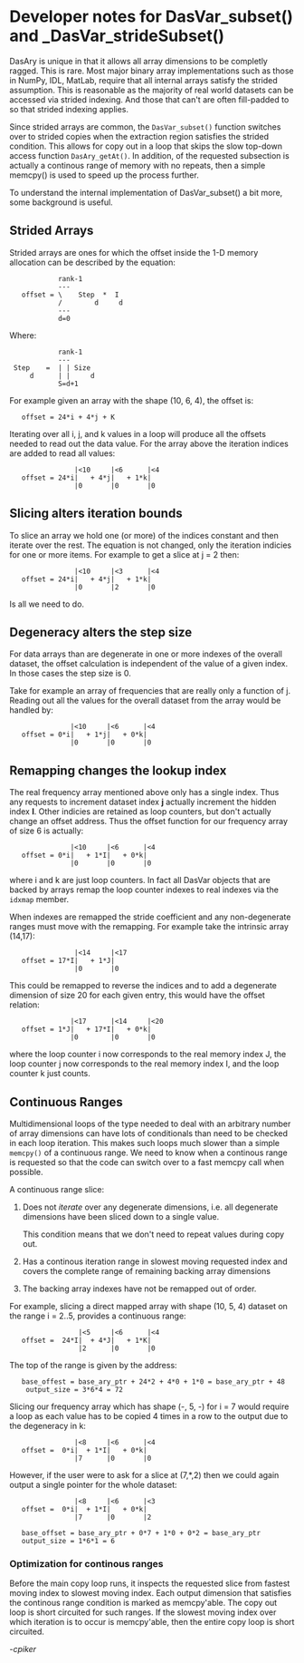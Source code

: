 # Developer notes for DasVar_subset() and _DasVar_strideSubset()

DasAry is unique in that it allows all array dimensions to be completly ragged.
This is rare.  Most major binary array implementations such as those in NumPy, 
IDL, MatLab, require that all internal arrays satisfy the strided assumption.
This is reasonable as the majority of real world datasets can be accessed 
via strided indexing.  And those that can't are often fill-padded to so that
strided indexing applies.

Since strided arrays are common, the `DasVar_subset()` function switches over
to strided copies when the extraction region satisfies the strided condition.
This allows for copy out in a loop that skips the slow top-down access function
`DasAry_getAt()`.  In addition, of the requested subsection is actually a 
continous range of memory with no repeats, then a simple memcpy() is used to
speed up the process further.

To understand the internal implementation of DasVar_subset() a bit more, some
background is useful.

## Strided Arrays

Strided arrays are ones for which the offset inside the 1-D memory allocation
can be described by the equation:
```
            rank-1
            ---
   offset = \    Step  *  I
            /        d     d
            ---
            d=0
```
Where:
```
            rank-1
            ---
 Step    =  | | Size 
     d      | |     d
            S=d+1
```                
For example given an array with the shape (10, 6, 4), the offset is:
```
   offset = 24*i + 4*j + K
```	
Iterating over all i, j, and k values in a loop will produce all the offsets
needed to read out the data value.  For the array above the iteration indices
are added to read all values:
```
                |<10     |<6      |<4
   offset = 24*i|   + 4*j|   + 1*k|
                |0       |0       |0
```

## Slicing alters iteration bounds

To slice an array we hold one (or more) of the indices constant and then 
iterate over the rest.  The equation is not changed, only the iteration
indicies for one or more items.  For example to get a slice at j = 2 
then:

```
                |<10     |<3      |<4
   offset = 24*i|   + 4*j|   + 1*k|
                |0       |2       |0
```

Is all we need to do.

## Degeneracy alters the step size

For data arrays than are degenerate in one or more indexes of the overall
dataset, the offset calculation is independent of the value of a given index.
In those cases the step size is 0.  

Take for example an array of frequencies that are really only a function of j.
Reading out all the values for the overall dataset from the array would be
handled by:
```
               |<10     |<6      |<4
   offset = 0*i|   + 1*j|   + 0*k|
               |0       |0       |0
```

## Remapping changes the lookup index

The real frequency array mentioned above only has a single index.  Thus any
requests to increment dataset index **j** actually increment the hidden index
**I**.  Other indicies are retained as loop counters, but don't actually 
change an offset address.  Thus the offset function for our frequency array
of size 6 is actually:
```
               |<10     |<6      |<4
   offset = 0*i|   + 1*I|   + 0*k|
               |0       |0       |0
```
where i and k are just loop counters.  In fact all DasVar objects that are
backed by arrays remap the loop counter indexes to real indexes via the `idxmap`
member.

When indexes are remapped the stride coefficient and any non-degenerate ranges
must move with the remapping.  For example take the intrinsic array (14,17):
```
                |<14     |<17
   offset = 17*I|   + 1*J|  
                |0       |0 
```
This could be remapped to reverse the indices and to add a degenerate dimension
of size 20 for each given entry, this would have the offset relation:
```
               |<17      |<14     |<20
   offset = 1*J|   + 17*I|   + 0*k|
               |0        |0       |0
```
where the loop counter i now corresponds to the real memory index J, the loop
counter j now corresponds to the real memory index I, and the loop counter k
just counts.

## Continuous Ranges

Multidimensional loops of the type needed to deal with an arbitrary number of
array dimensions can have lots of conditionals than need to be checked in each
loop iteration.  This makes such loops much slower than a simple `memcpy()` of
a continuous range.  We need to know when a continous range is requested so that
the code can switch over to a fast memcpy call when possible.

A continuous range slice:

  1. Does not *iterate* over any degenerate dimensions, i.e. all degenerate
     dimensions have been sliced down to a single value.
	  
     This condition means that we don't need to repeat values during copy out.

  2. Has a continous iteration range in slowest moving requested index
     and covers the complete range of remaining backing array dimensions
     
  3. The backing array indexes have not be remapped out of order.

For example, slicing a direct mapped array with shape (10, 5, 4) dataset on the
range i = 2..5, provides a continuous range:
```
                 |<5     |<6      |<4
   offset =  24*I|  + 4*J|   + 1*K|
                 |2      |0       |0
```
The top of the range is given by the address:
```
   base_offest = base_ary_ptr + 24*2 + 4*0 + 1*0 = base_ary_ptr + 48
	output_size = 3*6*4 = 72
```
Slicing our frequency array which has shape (-, 5, -) for i = 7 would require
a loop as each value has to be copied 4 times in a row to the output due to
the degeneracy in k:
```
                |<8     |<6      |<4
   offset =  0*i|  + 1*I|   + 0*k|
                |7      |0       |0
```
However, if the user were to ask for a slice at (7,*,2) then we could again
output a single pointer for the whole dataset:
```
                |<8     |<6      |<3
   offset =  0*i|  + 1*I|   + 0*k|
                |7      |0       |2

   base_offset = base_ary_ptr + 0*7 + 1*0 + 0*2 = base_ary_ptr
   output_size = 1*6*1 = 6
```

### Optimization for continous ranges

Before the main copy loop runs, it inspects the requested slice from fastest
moving index to slowest moving index.  Each output dimension that satisfies
the continous range condition is marked as memcpy'able.  The copy out loop is
short circuited for such ranges.  If the slowest moving index over which iteration
is to occur is memcpy'able, then the entire copy loop is short circuited.

-*cpiker*
